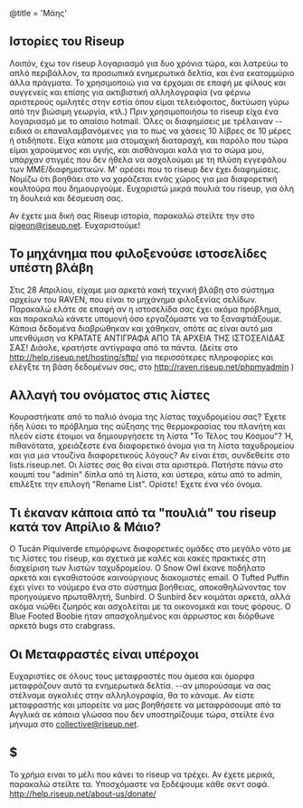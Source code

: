 @title = 'Μάης'

## Ιστορίες του Riseup

Λοιπόν, έχω τον riseup λογαριασμό για δυο χρόνια τώρα, και λατρεύω το απλό περιβάλλον, τα προσωπικά ενημερωτικά δελτία, και ένα εκατομμύριο άλλα πράγματα.
Το χρησιμοποιώ για να έρχομαι σε επαφή με φίλους και συγγενείς και επίσης για ακτιβιστική αλληλογραφία (να φέρνω αριστερούς ομιλητές στην εστία όπου είμαι τελειόφοιτος, δικτύωση γύρω από την βιώσιμη γεωργία, κτλ.) Πριν χρησιμοποιήσω το riseup είχα ένα λογαριασμό με το απαίσιο hotmail. Όλες οι διαφημίσεις με τρέλαιναν -- ειδικά οι επαναλαμβανόμενες για το πως να χάσεις 10 λίβρες σε 10 μέρες ή οτιδήποτε. Είχα κάποτε μια στομαχική διαταραχή, και παρόλο που τώρα είμαι χαρούμενος και υγιής, και αισθάνομαι καλά για το σώμα μου, υπάρχαν στιγμές που δεν ήθελα να ασχολούμαι με τη πλύση εγγεφάλου των ΜΜΕ/διαφημιστικών. Μ' αρέσει που το riseup δεν έχει διαφημίσεις. Νομίζω ότι βοηθάει στο να χαράζεται ενάς χώρος για μια διαφορετική κουλτούρα που δημιουργούμε. Ευχαριστώ μικρά πουλιά του riseup, για όλη τη δουλειά και δέσμευση σας.

Αν έχετε μια δική σας Riseup ιστορία, παρακαλώ στείλτε την στο pigeon@riseup.net. Ευχαριστούμε!


## Το μηχάνημα που φιλοξενούσε ιστοσελίδες υπέστη βλάβη

Στις 28 Απριλίου, είχαμε μια αρκετά κακή τεχνική βλάβη στο σύστημα αρχείων του RAVEN, που είναι το μηχάνημα φιλοξενίας σελίδων. Παρακαλώ ελάτε σε επαφή αν η ιστοσελίδα σας έχει ακόμα πρόβλημα, και παρακαλώ κάνετε υπομονή όσο εργαζόμαστε να το ξαναφτιάξουμε. Κάποια δεδομένα διαβρώθηκαν και χάθηκαν, οπότε ας είναι αυτό μια υπενθύμιση να ΚΡΑΤΑΤΕ ΑΝΤΙΓΡΑΦΑ ΑΠΟ ΤΑ ΑΡΧΕΙΑ ΤΗΣ ΙΣΤΟΣΕΛΙΔΑΣ ΣΑΣ! Διάολε, κρατήστε αντίγραφα από τα πάντα. (Δείτε στο http://help.riseup.net/hosting/sftp/ για περισσότερες πληροφορίες και ελέγξτε τη βάση δεδομένων σας, στο http://raven.riseup.net/phpmyadmin )


## Αλλαγή του ονόματος στις λίστες

Κουραστήκατε από το παλιό όνομα της λίστας ταχυδρομείου σας? Έχετε ήδη λύσει το πρόβλημα της αύξησης της θερμοκρασίας του πλανήτη και πλεόν είστε έτοιμοι να δημιουργήσετε τη λίστα "Το Τέλος του Κόσμου"? Ή, πιθανότατα, χρειάζεστε ένα διαφορετικό όνομα για τη λίστα ταχυδρομείου και για μια ντουζίνα διαφορετικούς λόγους? Αν είναι έτσι, συνδεθείτε στο lists.riseup.net. Οι λίστες σας θα είναι στα αριστερά. Πατήστε πάνω στο κουμπί του "admin" δίπλα από τη λίστα, και ύστερα, κάτω από το admin, επιλέξτε την επιλογή "Rename List". Ορίστε! Έχετε ένα νέο όνομα.


## Τι έκαναν κάποια από τα "πουλιά" του riseup κατά τον Απρίλιο & Μάιο?

Ο Tucán Piquiverde επιμόρφωνε διαφορετικές ομάδες στο μεγάλο νότο με τις λίστες του riseup, και σχετικά με καλές και κακές πρακτικές στη διαχείριση των λιστών ταχυδρομείου. Ο Snow Owl έκανε ποδήλατο αρκετά και εγκαθιστούσε καινούργιους διακομιστές email. Ο Tufted Puffin έχει γίνει το νούμερο ένα στο σύστημα βοήθειας, αποκαθηλώνοντας τον προηγούμενο πρωταθλητή, Sunbird. Ο Sunbird δεν κοιμάται αρκετά, αλλά ακόμα νιώθει ζωηρός και ασχολείται με τα οικονομικά και τους φόρους. Ο Blue Footed Boobie ήταν απασχολημένος και άρρωστος και διόρθωνε αρκετά bugs στο crabgrass.


## Οι Μεταφραστές είναι υπέροχοι

Ευχαριστίες σε όλους τους μεταφραστές που άμεσα και όμορφα μεταφράζουν αυτά τα ενημερωτικά δελτία. --αν μπορούσαμε να σας στέλναμε αγκαλιές στην αλληλογραφία, θα το κάναμε. Αν είστε μεταφραστής και μπορείτε να μας βοηθήσετε να μεταφράσουμε από τα Αγγλικά σε κάποια γλώσσα που δεν υποστηρίζουμε τώρα, στείλτε ένα μήνυμα στο collective@riseup.net.


## $

Το χρήμα ειναι το μέλι που κάνει το riseup να τρέχει. Αν έχετε μερικά, παρακαλώ στείλτε τα. Υποσχόμαστε να ξοδέψουμε κάθε σεντ σοφά.
http://help.riseup.net/about-us/donate/
